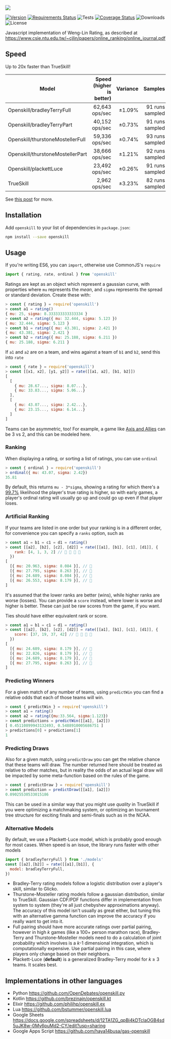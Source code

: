![](https://philihp.com/openskill.js/logo.png)

[![Version](https://img.shields.io/npm/v/openskill)](https://www.npmjs.com/package/openskill)
[![Requirements Status](https://requires.io/github/philihp/openskill.js/requirements.svg?branch=main)](https://requires.io/github/philihp/openskill.js/requirements/?branch=main)
![Tests](https://github.com/philihp/openskill.js/workflows/tests/badge.svg)
[![Coverage Status](https://coveralls.io/repos/github/philihp/openskill.js/badge.svg?branch=main&force=reload)](https://coveralls.io/github/philihp/openskill.js?branch=main)
![Downloads](https://img.shields.io/npm/dt/openskill)
![License](https://img.shields.io/npm/l/openskill)

Javascript implementation of Weng-Lin Rating, as described at https://www.csie.ntu.edu.tw/~cjlin/papers/online_ranking/online_journal.pdf

## Speed

Up to 20x faster than TrueSkill!

| Model                            | Speed (higher is better) | Variance |         Samples |
| -------------------------------- | -----------------------: | -------: | --------------: |
| Openskill/bradleyTerryFull       |           62,643 ops/sec |   ±1.09% | 91 runs sampled |
| Openskill/bradleyTerryPart       |           40,152 ops/sec |   ±0.73% | 91 runs sampled |
| Openskill/thurstoneMostellerFull |           59,336 ops/sec |   ±0.74% | 93 runs sampled |
| Openskill/thurstoneMostellerPart |           38,666 ops/sec |   ±1.21% | 92 runs sampled |
| Openskill/plackettLuce           |           23,492 ops/sec |   ±0.26% | 91 runs sampled |
| TrueSkill                        |            2,962 ops/sec |   ±3.23% | 82 runs sampled |

See [this post](https://philihp.com/2020/openskill.html) for more.

## Installation

Add `openskill` to your list of dependencies in `package.json`:

```bash
npm install --save openskill
```

## Usage

If you're writing ES6, you can `import`, otherwise use CommonJS's `require`

```js
import { rating, rate, ordinal } from 'openskill'
```

Ratings are kept as an object which represent a gaussian curve, with properties where `mu` represents the _mean_, and `sigma` represents the spread or standard deviation. Create these with:

```js
> const { rating } = require('openskill')
> const a1 = rating()
{ mu: 25, sigma: 8.333333333333334 }
> const a2 = rating({ mu: 32.444, sigma: 5.123 })
{ mu: 32.444, sigma: 5.123 }
> const b1 = rating({ mu: 43.381, sigma: 2.421 })
{ mu: 43.381, sigma: 2.421 }
> const b2 = rating({ mu: 25.188, sigma: 6.211 })
{ mu: 25.188, sigma: 6.211 }
```

If `a1` and `a2` are on a team, and wins against a team of `b1` and `b2`, send this into `rate`

```js
> const { rate } = require('openskill')
> const [[x1, x2], [y1, y2]] = rate([[a1, a2], [b1, b2]])
[
  [
    { mu: 28.67..., sigma: 8.07...},
    { mu: 33.83..., sigma: 5.06...}
  ],
  [
    { mu: 43.07..., sigma: 2.42...},
    { mu: 23.15..., sigma: 6.14...}
  ]
]
```

Teams can be asymmetric, too! For example, a game like [Axis and Allies](https://en.wikipedia.org/wiki/Axis_%26_Allies) can be 3 vs 2, and this can be modeled here.

### Ranking

When displaying a rating, or sorting a list of ratings, you can use `ordinal`

```js
> const { ordinal } = require('openskill')
> ordinal({ mu: 43.07, sigma: 2.42})
35.81
```

By default, this returns `mu - 3*sigma`, showing a rating for which there's a [99.7%](https://en.wikipedia.org/wiki/68–95–99.7_rule) likelihood the player's true rating is higher, so with early games, a player's ordinal rating will usually go up and could go up even if that player loses.

### Artificial Ranking

If your teams are listed in one order but your ranking is in a different order, for convenience you can specify a `ranks` option, such as

```js
> const a1 = b1 = c1 = d1 = rating()
> const [[a2], [b2], [c2], [d2]] = rate([[a1], [b1], [c1], [d1]], {
    rank: [4, 1, 3, 2] // 🐌 🥇 🥉 🥈
  })
[
  [{ mu: 20.963, sigma: 8.084 }], // 🐌
  [{ mu: 27.795, sigma: 8.263 }], // 🥇
  [{ mu: 24.689, sigma: 8.084 }], // 🥉
  [{ mu: 26.553, sigma: 8.179 }], // 🥈
]
```

It's assumed that the lower ranks are better (wins), while higher ranks are worse (losses). You can provide a `score` instead, where lower is worse and higher is better. These can just be raw scores from the game, if you want.

Ties should have either equivalent rank or score.

```js
> const a1 = b1 = c1 = d1 = rating()
> const [[a2], [b2], [c2], [d2]] = rate([[a1], [b1], [c1], [d1]], {
    score: [37, 19, 37, 42] // 🥈 🐌 🥈 🥇
  })
[
  [{ mu: 24.689, sigma: 8.179 }], // 🥈
  [{ mu: 22.826, sigma: 8.179 }], // 🐌
  [{ mu: 24.689, sigma: 8.179 }], // 🥈
  [{ mu: 27.795, sigma: 8.263 }], // 🥇
]
```

### Predicting Winners

For a given match of any number of teams, using `predictWin` you can find a relative
odds that each of those teams will win.

```js
> const { predictWin } = require('openskill')
> const a1 = rating()
> const a2 = rating({mu:33.564, sigma:1.123})
> const predictions = predictWin([[a1], [a2]])
[ 0.45110899943132493, 0.5488910005686751 ]
> predictions[0] + predictions[1]
1
```

### Predicting Draws

Also for a given match, using `predictDraw` you can get the relative chance that these
teams will draw. The number returned here should be treated as relative to other matches, but in reality the odds of an actual legal draw will be impacted by some meta-function based on the rules of the game.

```js
> const { predictDraw } = require('openskill')
> const prediction = predictDraw([[a1], [a2]])
0.09025530533015186
```

This can be used in a similar way that you might use _quality_ in TrueSkill if you were optimizing a matchmaking system, or optimizing an tournament tree structure for exciting finals and semi-finals such as in the NCAA.

### Alternative Models

By default, we use a Plackett-Luce model, which is probably good enough for most cases. When speed is an issue, the library runs faster with other models

```js
import { bradleyTerryFull } from './models'
const [[a2],[b2]] = rate([[a1],[b1]], {
  model: bradleyTerryFull,
})
```

- Bradley-Terry rating models follow a logistic distribution over a player's skill, similar to Glicko.
- Thurstone-Mosteller rating models follow a gaussian distribution, similar to TrueSkill. Gaussian CDF/PDF functions differ in implementation from system to system (they're all just chebyshev approximations anyway). The accuracy of this model isn't usually as great either, but tuning this with an alternative gamma function can improve the accuracy if you really want to get into it.
- Full pairing should have more accurate ratings over partial pairing, however in high _k_ games (like a 100+ person marathon race), Bradley-Terry and Thurstone-Mosteller models need to do a calculation of joint probability which involves is a _k_-1 dimensional integration, which is computationally expensive. Use partial pairing in this case, where players only change based on their neighbors.
- Plackett-Luce (**default**) is a generalized Bradley-Terry model for _k_ &GreaterEqual; 3 teams. It scales best.

## Implementations in other languages

- Python https://github.com/OpenDebates/openskill.py
- Kotlin https://github.com/brezinajn/openskill.kt
- Elixir https://github.com/philihp/openskill.ex
- Lua https://github.com/bstummer/openskill.lua
- Google Sheets https://docs.google.com/spreadsheets/d/12TA1ZG_qpBi4kDTclaOGB4sd5uJK8w-0My6puMd2-CY/edit?usp=sharing
- Google Apps Script https://github.com/haya14busa/gas-openskill
